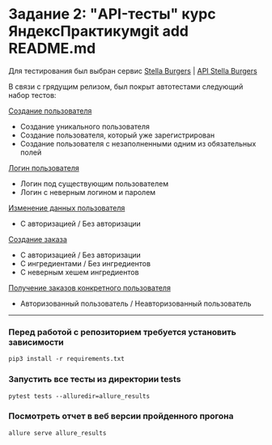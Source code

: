 # Задание 2: "API-тесты" курс ЯндексПрактикумgit add README.md
Для тестирования был выбран сервис [Stella Burgers](https://stellarburgers.nomoreparties.site/) | [API Stella Burgers](API_documentation/API_Stella_Burger.pdf)

В связи с грядущим релизом, был покрыт автотестами следующий набор тестов: 

[Создание пользователя](tests/test_create_user.py)
- Создание уникального пользователя
- Создание пользователя, который уже зарегистрирован
- Создание пользователя с незаполненными одним из обязательных полей

[Логин пользователя](tests/test_login_user.py)
- Логин под существующим пользователем
- Логин с неверным логином и паролем

[Изменение данных пользователя](tests/test_changing_user_data.py)
- C авторизацией / Без авторизации

[Создание заказа](tests/test_create_order.py)
- C авторизацией / Без авторизации
- С ингредиентами / Без ингредиентов 
- С неверным хешем ингредиентов

[Получение заказов конкретного пользователя](tests/test_get_order_for_user.py)
- Авторизованный пользователь / Неавторизованный пользователь

---
### Перед работой с репозиторием требуется установить зависимости 
``` shell
pip3 install -r requirements.txt
```
### Запустить все тесты из директории tests
```shell
pytest tests --alluredir=allure_results
```
### Посмотреть отчет в веб версии пройденного прогона
```shell
allure serve allure_results
```